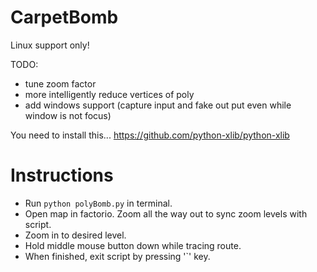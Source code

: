 # CarpetBomb

Linux support only!

TODO:
 - tune zoom factor
 - more intelligently reduce vertices of poly
 - add windows support (capture input and fake out put even while window is not focus)

You need to install this...
https://github.com/python-xlib/python-xlib


# Instructions
 - Run `python polyBomb.py` in terminal.
 - Open map in factorio. Zoom all the way out to sync zoom levels with script.
 - Zoom in to desired level.
 - Hold middle mouse button down while tracing route.
 - When finished, exit script by pressing '`' key.
 
